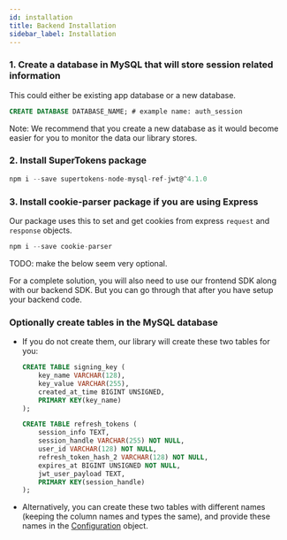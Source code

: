 ```yaml
---
id: installation
title: Backend Installation
sidebar_label: Installation
---
```


### 1. Create a database in MySQL that will store session related information
This could either be existing app database or a new database.
```SQL
CREATE DATABASE DATABASE_NAME; # example name: auth_session
```

Note: We recommend that you create a new database as it would become easier for you to monitor the data our library stores.

### 2. Install SuperTokens package
```js
npm i --save supertokens-node-mysql-ref-jwt@^4.1.0
```

### 3. Install cookie-parser package if you are using Express
Our package uses this to set and get cookies from express ```request``` and ```response``` objects.
```js
npm i --save cookie-parser
```

<div class="divider"></div>

TODO: make the below seem very optional.

<div class="specialNote">
For a complete solution, you will also need to use our frontend SDK along with our backend SDK. But you can go through that after you have setup your backend code.
</div>


### Optionally create tables in the MySQL database
- If you do not create them, our library will create these two tables for you:
  ```SQL
  CREATE TABLE signing_key (
      key_name VARCHAR(128),
      key_value VARCHAR(255),
      created_at_time BIGINT UNSIGNED,
      PRIMARY KEY(key_name)
  );

  CREATE TABLE refresh_tokens (
      session_info TEXT,
      session_handle VARCHAR(255) NOT NULL,
      user_id VARCHAR(128) NOT NULL,
      refresh_token_hash_2 VARCHAR(128) NOT NULL,
      expires_at BIGINT UNSIGNED NOT NULL,
      jwt_user_payload TEXT,
      PRIMARY KEY(session_handle)
  );    
  ```
- Alternatively, you can create these two tables with different names (<span class="highlighted-text">keeping the column names and types the same</span>), and provide these names in the [Configuration](config) object.